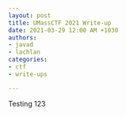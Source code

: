 ```yaml
---
layout: post
title: UMassCTF 2021 Write-up
date: 2021-03-29 12:00 AM +1030
authors:
- javad
- lachlan
categories:
- ctf
- write-ups

---
```


Testing 123
